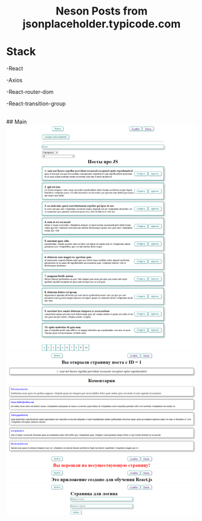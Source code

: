 <h1 align="center">Neson Posts from jsonplaceholder.typicode.com</a></h1>
<h1>Stack</h1>
<p>-React</p>
<p>-Axios</p>
<p>-React-router-dom</p>
<p>-React-transition-group</p>
<br/>
## Main
<img src="./public/Main.png"/>
<img src="./public/Post.png"/>
<img src="./public/error.png"/>
<img src="./public/about.png"/>
<img src="./public/Auth.png"/>
